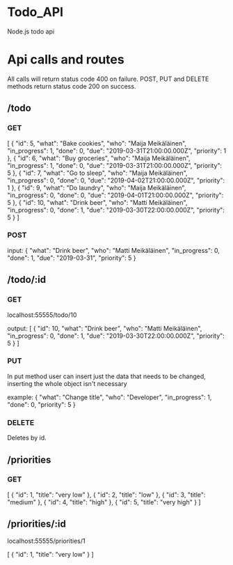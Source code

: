 # Todo_API
Node.js todo api

<h1>Api calls and routes</h1>
<p>All calls will return status code 400 on failure. POST, PUT and DELETE methods return status code 200 on success.</p>

<h2>/todo</h2>

<h3>GET</h3>

<p>[
    {
        "id": 5,
        "what": "Bake cookies",
        "who": "Maija Meikäläinen",
        "in_progress": 1,
        "done": 0,
        "due": "2019-03-31T21:00:00.000Z",
        "priority": 1
    },
    {
        "id": 6,
        "what": "Buy groceries",
        "who": "Maija Meikäläinen",
        "in_progress": 1,
        "done": 0,
        "due": "2019-03-31T21:00:00.000Z",
        "priority": 5
    },
    {
        "id": 7,
        "what": "Go to sleep",
        "who": "Maija Meikäläinen",
        "in_progress": 0,
        "done": 0,
        "due": "2019-04-02T21:00:00.000Z",
        "priority": 1
    },
    {
        "id": 9,
        "what": "Do laundry",
        "who": "Maija Meikäläinen",
        "in_progress": 0,
        "done": 0,
        "due": "2019-04-01T21:00:00.000Z",
        "priority": 5
    },
    {
        "id": 10,
        "what": "Drink beer",
        "who": "Matti Meikäläinen",
        "in_progress": 0,
        "done": 1,
        "due": "2019-03-30T22:00:00.000Z",
        "priority": 5
    }
]</p>

<h3>POST</h3>

<p>input:
    {
        "what": "Drink beer",
        "who": "Matti Meikäläinen",
        "in_progress": 0,
        "done": 1,
        "due": "2019-03-31",
        "priority": 5
    }
</p>
<h2>/todo/:id</h2>

<h3>GET</h3>
<p>localhost:55555/todo/10</p>
<p>output: [
    {
        "id": 10,
        "what": "Drink beer",
        "who": "Matti Meikäläinen",
        "in_progress": 0,
        "done": 1,
        "due": "2019-03-30T22:00:00.000Z",
        "priority": 5
    }
]</p>

<h3>PUT</h3>
<p>In put method user can insert just the data that needs to be changed, inserting the whole object isn't necessary</p>
<p>example:
    {
        "what": "Change title",
        "who": "Developer",
        "in_progress": 1,
        "done": 0,
        "priority": 5
    }
    </p>


<h3>DELETE</h3>
    <p>Deletes by id.</p>

<h2>/priorities</h2>
<h3>GET</h3>
<p>[
    {
        "id": 1,
        "title": "very low"
    },
    {
        "id": 2,
        "title": "low"
    },
    {
        "id": 3,
        "title": "medium"
    },
    {
        "id": 4,
        "title": "high"
    },
    {
        "id": 5,
        "title": "very high"
    }
]</p>

<h2>/priorities/:id</h2>
<p>localhost:55555/priorities/1</p>
<p>[
    {
        "id": 1,
        "title": "very low"
    }
]</p>
